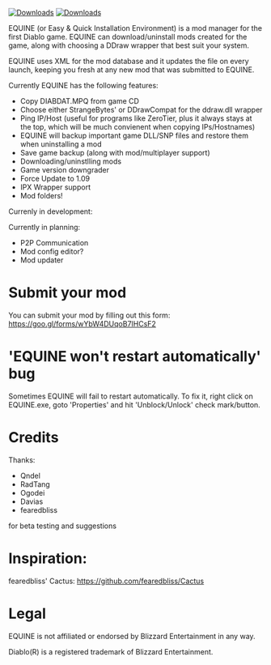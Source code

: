 [![Downloads](https://img.shields.io/github/downloads/sergi4ua/equine/total.svg)](https://github.com/sergi4ua/equine/releases)
[![Downloads](https://img.shields.io/github/license/sergi4ua/equine.svg)](https://github.com/sergi4ua/equine/releases)

EQUINE (or Easy & Quick Installation Environment) is a mod manager for the first Diablo game. EQUINE can download/uninstall mods created for the game, along with choosing a DDraw wrapper that best suit your system.


EQUINE uses XML for the mod database and it updates the file on every launch, keeping you fresh at any new mod that was submitted to EQUINE.


Currently EQUINE has the following features:
- Copy DIABDAT.MPQ from game CD
- Choose either StrangeBytes' or DDrawCompat for the ddraw.dll wrapper
- Ping IP/Host (useful for programs like ZeroTier, plus it always stays at the top, which will be much convienent when copying IPs/Hostnames)
- EQUINE will backup important game DLL/SNP files and restore them when uninstalling a mod
- Save game backup (along with mod/multiplayer support)
- Downloading/uninstlling mods
- Game version downgrader
- Force Update to 1.09
- IPX Wrapper support
- Mod folders!


Currenly in development:

Currently in planning:
- P2P Communication
- Mod config editor?
- Mod updater

# Submit your mod

You can submit your mod by filling out this form: https://goo.gl/forms/wYbW4DUqoB7IHCsF2

# 'EQUINE won't restart automatically' bug

Sometimes EQUINE will fail to restart automatically. To fix it, right click on EQUINE.exe, goto 'Properties' and hit 'Unblock/Unlock' check mark/button.

# Credits

Thanks:
- Qndel
- RadTang
- Ogodei
- Davias
- fearedbliss

for beta testing and suggestions

# Inspiration:

fearedbliss' Cactus: https://github.com/fearedbliss/Cactus

# Legal

EQUINE is not affiliated or endorsed by Blizzard Entertainment in any way.

Diablo(R) is a registered trademark of Blizzard Entertainment.
